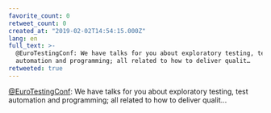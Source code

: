 ```yaml
---
favorite_count: 0
retweet_count: 0
created_at: "2019-02-02T14:54:15.000Z"
lang: en
full_text: >-
  @EuroTestingConf: We have talks for you about exploratory testing, test
  automation and programming; all related to how to deliver qualit…
retweeted: true
---
```


[@EuroTestingConf](https://twitter.com/EuroTestingConf): We have talks for you
about exploratory testing, test automation and programming; all related to how
to deliver qualit…
